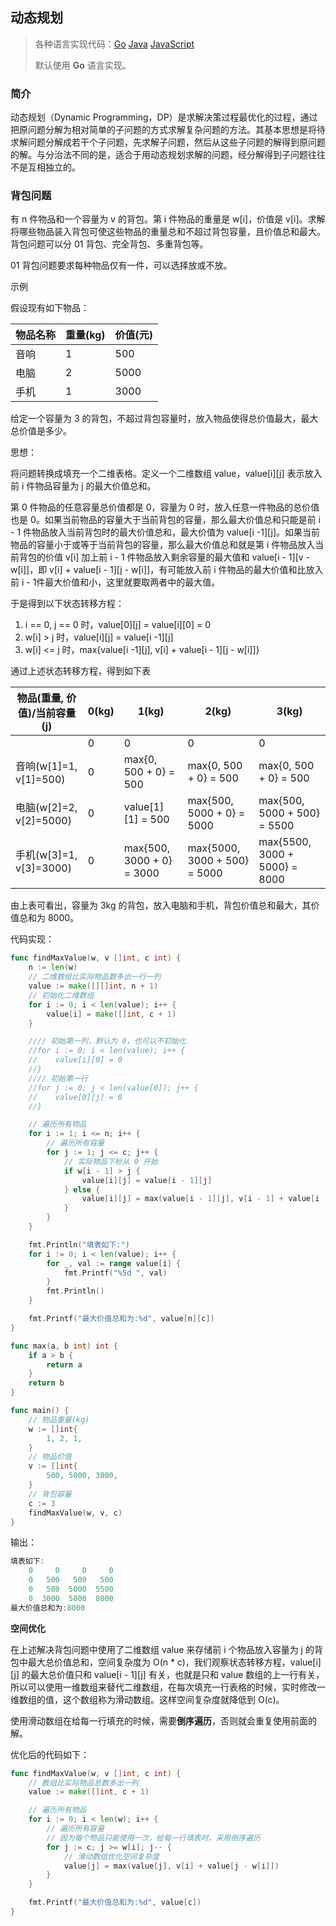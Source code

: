 ## 动态规划

> 各种语言实现代码：[Go](./golang/algorithm/dynamicprogramming)   [Java](./java/algorithm/src/com/mcx/dynamicprogramming)   [JavaScript](./javascript/algorithm/dynamicprogramming)
>
> 默认使用 **Go** 语言实现。

### 简介

动态规划（Dynamic Programming，DP）是求解决策过程最优化的过程，通过把原问题分解为相对简单的子问题的方式求解复杂问题的方法。其基本思想是将待求解问题分解成若干个子问题，先求解子问题，然后从这些子问题的解得到原问题的解。与分治法不同的是，适合于用动态规划求解的问题，经分解得到子问题往往不是互相独立的。

### 背包问题

有 n 件物品和一个容量为 v 的背包。第 i 件物品的重量是 w[i]，价值是 v[i]。求解将哪些物品装入背包可使这些物品的重量总和不超过背包容量，且价值总和最大。背包问题可以分 01 背包、完全背包、多重背包等。

01 背包问题要求每种物品仅有一件，可以选择放或不放。

示例

假设现有如下物品：

| 物品名称 | 重量(kg) | 价值(元) |
| -------- | -------- | -------- |
| 音响     | 1        | 500      |
| 电脑     | 2        | 5000     |
| 手机     | 1        | 3000     |

给定一个容量为 3 的背包，不超过背包容量时，放入物品使得总价值最大，最大总价值是多少。

思想：

将问题转换成填充一个二维表格。定义一个二维数组 value，value\[i\]\[j\] 表示放入前 i 件物品容量为 j 的最大价值总和。

第 0 件物品的任意容量总价值都是 0，容量为 0 时，放入任意一件物品的总价值也是 0。如果当前物品的容量大于当前背包的容量，那么最大价值总和只能是前 i - 1 件物品放入当前背包时的最大价值总和，最大价值为 value\[i -1\]\[j\]。如果当前物品的容量小于或等于当前背包的容量，那么最大价值总和就是第 i 件物品放入当前背包的价值 v[i] 加上前 i - 1 件物品放入剩余容量的最大值和 value\[i - 1\]\[v - w\[i\]\]，即 v\[i\] + value\[i - 1\]\[j - w[i\]\]，有可能放入前 i 件物品的最大价值和比放入前 i - 1件最大价值和小，这里就要取两者中的最大值。

于是得到以下状态转移方程：

1. i == 0, j == 0 时，value\[0\]\[j\] = value\[i\]\[0\] = 0
2. w\[i\] > j 时，value\[i\]\[j\] = value\[i -1\]\[j\]
3. w\[i\] <= j 时，max{value\[i -1\]\[j\], v\[i\] + value\[i - 1\]\[j - w\[i\]\]}

通过上述状态转移方程，得到如下表

| 物品(重量, 价值)/当前容量(j) | 0(kg) | 1(kg)                     | 2(kg)                        | 3(kg)                         |
| ---------------------------- | ----- | ------------------------- | ---------------------------- | ----------------------------- |
|                              | 0     | 0                         | 0                            | 0                             |
| 音响(w[1]=1, v[1]=500)       | 0     | max{0, 500 + 0} = 500     | max{0, 500 + 0} = 500        | max{0, 500 + 0} = 500         |
| 电脑(w[2]=2, v[2]=5000)      | 0     | value\[1\]\[1\] = 500     | max{500, 5000 + 0} = 5000    | max{500, 5000 + 500} = 5500   |
| 手机(w[3]=1, v[3]=3000)      | 0     | max{500, 3000 + 0} = 3000 | max{5000, 3000 + 500} = 5000 | max{5500, 3000 + 5000} = 8000 |

由上表可看出，容量为 3kg 的背包，放入电脑和手机，背包价值总和最大，其价值总和为 8000。

代码实现：

```go
func findMaxValue(w, v []int, c int) {
    n := len(w)
    // 二维数组比实际物品数多出一行一列
    value := make([][]int, n + 1)
    // 初始化二维数组
    for i := 0; i < len(value); i++ {
        value[i] = make([]int, c + 1)
    }

    //// 初始第一列，默认为 0，也可以不初始化
    //for i := 0; i < len(value); i++ {
    //    value[i][0] = 0
    //}
    //// 初始第一行
    //for j := 0; j < len(value[0]); j++ {
    //    value[0][j] = 0
    //}

    // 遍历所有物品
    for i := 1; i <= n; i++ {
        // 遍历所有容量
        for j := 1; j <= c; j++ {
            // 实际物品下标从 0 开始
            if w[i - 1] > j {
                value[i][j] = value[i - 1][j]
            } else {
                value[i][j] = max(value[i - 1][j], v[i - 1] + value[i - 1][j - w[i - 1]])
            }
        }
    }

    fmt.Println("填表如下:")
    for i := 0; i < len(value); i++ {
        for _, val := range value[i] {
            fmt.Printf("%5d ", val)
        }
        fmt.Println()
    }

    fmt.Printf("最大价值总和为:%d", value[n][c])
}

func max(a, b int) int {
    if a > b {
        return a
    }
    return b
}

func main() {
    // 物品重量(kg)
    w := []int{
        1, 2, 1,
    }
    // 物品价值
    v := []int{
        500, 5000, 3000,
    }
    // 背包容量
    c := 3
    findMaxValue(w, v, c)
}
```

输出：

```go
填表如下:
    0     0     0     0
    0   500   500   500
    0   500  5000  5500
    0  3000  5000  8000
最大价值总和为:8000
```

**空间优化**

在上述解决背包问题中使用了二维数组 value 来存储前 i 个物品放入容量为 j 的背包中最大总价值总和，空间复杂度为 O(n * c)，我们观察状态转移方程，value\[i\]\[j\] 的最大总价值只和 value\[i - 1\][j] 有关，也就是只和 value 数组的上一行有关，所以可以使用一维数组来替代二维数组，在每次填充一行表格的时候，实时修改一维数组的值，这个数组称为滑动数组。这样空间复杂度就降低到 O(c)。

使用滑动数组在给每一行填充的时候，需要**倒序遍历**，否则就会重复使用前面的解。

优化后的代码如下：

```go
func findMaxValue(w, v []int, c int) {
    // 数组比实际物品总数多出一列
    value := make([]int, c + 1)

    // 遍历所有物品
    for i := 0; i < len(w); i++ {
        // 遍历所有容量
        // 因为每个物品只能使用一次，给每一行填表时，采用倒序遍历
        for j := c; j >= w[i]; j-- {
            // 滑动数组优化空间复杂度
            value[j] = max(value[j], v[i] + value[j - w[i]])
        }
    }

    fmt.Printf("最大价值总和为:%d", value[c])
}
```